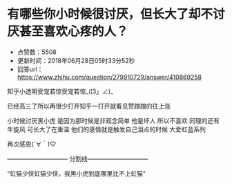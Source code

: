 # 有哪些你小时候很讨厌，但长大了却不讨厌甚至喜欢心疼的人？
- 点赞数：5508
- 更新时间：2018年06月28日05时33分52秒
- 回答url：https://www.zhihu.com/question/279910729/answer/410869258
<body>
 <p data-pid="x_BEOek-">知乎小透明受宠若惊受宠若惊_(¦3」∠)_</p>
 <p data-pid="lxY5Zxjf">已经高三了所以再很少打开知乎一打开就看见赞蹭蹭的往上涨</p>
 <p data-pid="-nfw_Yj3">小时候讨厌黑小虎 是因为那时候是非观念简单 他是坏人 所以不喜欢 同理的还有牛旋风 可长大了在重温 他们的感情就是触发自己泪点的时候 大爱虹蓝系列</p>
 <p data-pid="i3IQnPOY">再次感恩(´∀｀)♡</p>
 <p data-pid="TLjUR6hN">—————————— 分割线——————————</p>
 <p data-pid="jqftKxE4">“虹猫少侠虹猫少侠，我黑小虎到底哪里比不上虹猫”</p>
</body>